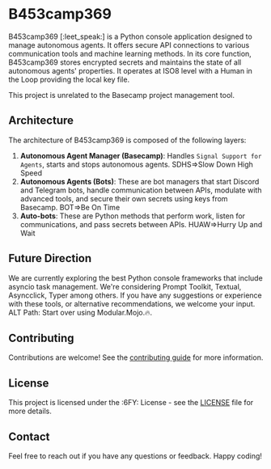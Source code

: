 # B453camp369

B453camp369 [:leet_speak:] is a Python console application designed to manage autonomous agents. It offers secure API connections to various communication tools and machine learning methods. In its core function, B453camp369 stores encrypted secrets and maintains the state of all autonomous agents' properties. It operates at ISO8 level with a Human in the Loop providing the local key file.

This project is unrelated to the Basecamp project management tool.

## Architecture

The architecture of B453camp369 is composed of the following layers:

1. **Autonomous Agent Manager (Basecamp)**: Handles `Signal Support for Agents`, starts and stops autonomous agents. SDHS=>Slow Down High Speed
2. **Autonomous Agents (Bots)**: These are bot managers that start Discord and Telegram bots, handle communication between APIs, modulate with advanced tools, and secure their own secrets using keys from Basecamp. BOT=>Be On Time
3. **Auto-bots**: These are Python methods that perform work, listen for communications, and pass secrets between APIs. HUAW=>Hurry Up and Wait

## Future Direction

We are currently exploring the best Python console frameworks that include asyncio task management. We're considering Prompt Toolkit, Textual, Asyncclick, Typer among others. If you have any suggestions or experience with these tools, or alternative recommendations, we welcome your input. ALT Path: Start over using Modular.Mojo.🔥.

## Contributing

Contributions are welcome! See the [contributing guide](CONTRIBUTING.md) for more information.

## License

This project is licensed under the :6FY: License - see the [LICENSE](LICENSE) file for more details.

## Contact

Feel free to reach out if you have any questions or feedback. Happy coding!
